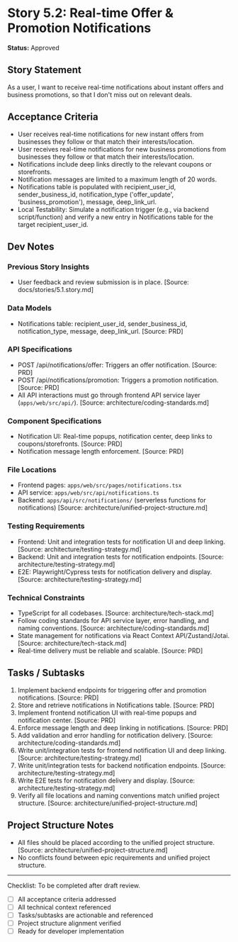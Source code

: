 # Story 5.2: Real-time Offer & Promotion Notifications

**Status:** Approved

## Story Statement
As a user,
I want to receive real-time notifications about instant offers and business promotions,
so that I don't miss out on relevant deals.

## Acceptance Criteria
- User receives real-time notifications for new instant offers from businesses they follow or that match their interests/location.
- User receives real-time notifications for new business promotions from businesses they follow or that match their interests/location.
- Notifications include deep links directly to the relevant coupons or storefronts.
- Notification messages are limited to a maximum length of 20 words.
- Notifications table is populated with recipient_user_id, sender_business_id, notification_type ('offer_update', 'business_promotion'), message, deep_link_url.
- Local Testability: Simulate a notification trigger (e.g., via backend script/function) and verify a new entry in Notifications table for the target recipient_user_id.

## Dev Notes
### Previous Story Insights
- User feedback and review submission is in place. [Source: docs/stories/5.1.story.md]

### Data Models
- Notifications table: recipient_user_id, sender_business_id, notification_type, message, deep_link_url. [Source: PRD]

### API Specifications
- POST /api/notifications/offer: Triggers an offer notification. [Source: PRD]
- POST /api/notifications/promotion: Triggers a promotion notification. [Source: PRD]
- All API interactions must go through frontend API service layer (`apps/web/src/api/`). [Source: architecture/coding-standards.md]

### Component Specifications
- Notification UI: Real-time popups, notification center, deep links to coupons/storefronts. [Source: PRD]
- Notification message length enforcement. [Source: PRD]

### File Locations
- Frontend pages: `apps/web/src/pages/notifications.tsx`
- API service: `apps/web/src/api/notifications.ts`
- Backend: `apps/api/src/notifications/` (serverless functions for notifications)
[Source: architecture/unified-project-structure.md]

### Testing Requirements
- Frontend: Unit and integration tests for notification UI and deep linking. [Source: architecture/testing-strategy.md]
- Backend: Unit and integration tests for notification endpoints. [Source: architecture/testing-strategy.md]
- E2E: Playwright/Cypress tests for notification delivery and display. [Source: architecture/testing-strategy.md]

### Technical Constraints
- TypeScript for all codebases. [Source: architecture/tech-stack.md]
- Follow coding standards for API service layer, error handling, and naming conventions. [Source: architecture/coding-standards.md]
- State management for notifications via React Context API/Zustand/Jotai. [Source: architecture/tech-stack.md]
- Real-time delivery must be reliable and scalable. [Source: PRD]

## Tasks / Subtasks
1. Implement backend endpoints for triggering offer and promotion notifications. [Source: PRD]
2. Store and retrieve notifications in Notifications table. [Source: PRD]
3. Implement frontend notification UI with real-time popups and notification center. [Source: PRD]
4. Enforce message length and deep linking in notifications. [Source: PRD]
5. Add validation and error handling for notification delivery. [Source: architecture/coding-standards.md]
6. Write unit/integration tests for frontend notification UI and deep linking. [Source: architecture/testing-strategy.md]
7. Write unit/integration tests for backend notification endpoints. [Source: architecture/testing-strategy.md]
8. Write E2E tests for notification delivery and display. [Source: architecture/testing-strategy.md]
9. Verify all file locations and naming conventions match unified project structure. [Source: architecture/unified-project-structure.md]

## Project Structure Notes
- All files should be placed according to the unified project structure. [Source: architecture/unified-project-structure.md]
- No conflicts found between epic requirements and unified project structure.

---

Checklist: To be completed after draft review.
- [ ] All acceptance criteria addressed
- [ ] All technical context referenced
- [ ] Tasks/subtasks are actionable and referenced
- [ ] Project structure alignment verified
- [ ] Ready for developer implementation 